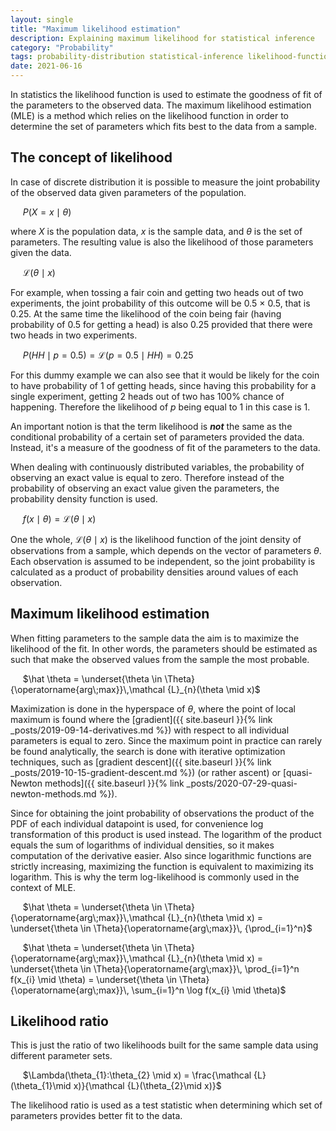 ```yaml
---
layout: single
title: "Maximum likelihood estimation"
description: Explaining maximum likelihood for statistical inference
category: "Probability"
tags: probability-distribution statistical-inference likelihood-function goodness-of-fit MLE joint-probability log-likelihood
date: 2021-06-16
---
```


In statistics the likelihood function is used to estimate the goodness of fit of the parameters to the observed data. The maximum likelihood estimation (MLE) is a method which relies on the likelihood function in order to determine the set of parameters which fits best to the data from a sample.

## The concept of likelihood

In case of discrete distribution it is possible to measure the joint probability of the observed data given parameters of the population.

&nbsp;&nbsp;&nbsp;&nbsp;
$P(X=x \mid \theta)$

where $X$ is the population data, $x$ is the sample data, and $\theta$ is the set of parameters. The resulting value is also the likelihood of those parameters given the data.

&nbsp;&nbsp;&nbsp;&nbsp;
$\mathcal {L}(\theta \mid x)$

For example, when tossing a fair coin and getting two heads out of two experiments, the joint probability of this outcome will be 0.5 $\times$ 0.5, that is 0.25. At the same time the likelihood of the coin being fair (having probability of 0.5 for getting a head) is also 0.25 provided that there were two heads in two experiments.

&nbsp;&nbsp;&nbsp;&nbsp;
$P(HH \mid p=0.5) = \mathcal {L}(p=0.5 \mid HH) = 0.25$

For this dummy example we can also see that it would be likely for the coin to have probability of 1 of getting heads, since having this probability for a single experiment, getting 2 heads out of two has 100% chance of happening. Therefore the likelihood of $p$ being equal to 1 in this case is 1.

An important notion is that the term likelihood is ***not*** the same as the conditional probability of a certain set of parameters provided the data. Instead, it's a measure of the goodness of fit of the parameters to the data.

When dealing with continuously distributed variables, the probability of observing an exact value is equal to zero. Therefore instead of the probability of observing an exact value given the parameters, the probability density function is used.

&nbsp;&nbsp;&nbsp;&nbsp;
$f(x \mid \theta) = \mathcal {L}(\theta \mid x)$

One the whole, $\mathcal {L}(\theta \mid x)$ is the likelihood function of the joint density of observations from a sample, which depends on the vector of parameters $\theta$. Each observation is assumed to be independent, so the joint probability is calculated as a product of probability densities around values of each observation.

## Maximum likelihood estimation

When fitting parameters to the sample data the aim is to maximize the likelihood of the fit. In other words, the parameters should be estimated as such that make the observed values from the sample the most probable.

&nbsp;&nbsp;&nbsp;&nbsp;
$\hat \theta = \underset{\theta \in \Theta}{\operatorname{arg\;max}}\,\mathcal {L}_{n}(\theta \mid x)$

Maximization is done in the hyperspace of $\theta$, where the point of local maximum is found where the [gradient]({{ site.baseurl }}{% link _posts/2019-09-14-derivatives.md %}) with respect to all individual parameters is equal to zero. Since the maximum point in practice can rarely be found analytically, the search is done with iterative optimization techniques, such as [gradient descent]({{ site.baseurl }}{% link _posts/2019-10-15-gradient-descent.md %}) (or rather ascent) or [quasi-Newton methods]({{ site.baseurl }}{% link _posts/2020-07-29-quasi-newton-methods.md %}).

Since for obtaining the joint probability of observations the product of the PDF of each individual datapoint is used, for convenience log transformation of this product is used instead. The logarithm of the product equals the sum of logarithms of individual densities, so it makes computation of the derivative easier. Also since logarithmic functions are strictly increasing, maximizing the function is equivalent to maximizing its logarithm. This is why the term log-likelihood is commonly used in the context of MLE.

&nbsp;&nbsp;&nbsp;&nbsp;
$\hat \theta = \underset{\theta \in \Theta}{\operatorname{arg\;max}}\,\mathcal {L}_{n}(\theta \mid x) = \underset{\theta \in \Theta}{\operatorname{arg\;max}}\, {\prod_{i=1}^n}$

&nbsp;&nbsp;&nbsp;&nbsp;
$\hat \theta = \underset{\theta \in \Theta}{\operatorname{arg\;max}}\,\mathcal {L}_{n}(\theta \mid x) = \underset{\theta \in \Theta}{\operatorname{arg\;max}}\, \prod_{i=1}^n f(x_{i} \mid \theta) = \underset{\theta \in \Theta}{\operatorname{arg\;max}}\, \sum_{i=1}^n \log f(x_{i} \mid \theta)$

## Likelihood ratio

This is just the ratio of two likelihoods built for the same sample data using different parameter sets.

&nbsp;&nbsp;&nbsp;&nbsp;
$\Lambda(\theta_{1}:\theta_{2} \mid x) = \frac{\mathcal {L}(\theta_{1}\mid x)}{\mathcal {L}(\theta_{2}\mid x)}$

The likelihood ratio is used as a test statistic when determining which set of parameters provides better fit to the data.
